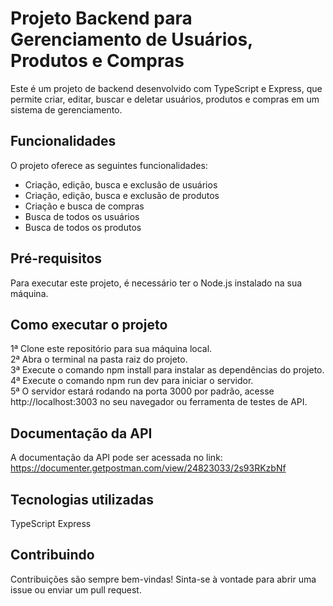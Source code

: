 # Projeto Backend para Gerenciamento de Usuários, Produtos e Compras

Este é um projeto de backend desenvolvido com TypeScript e Express, que permite criar, editar, buscar e deletar usuários, produtos e compras em um sistema de gerenciamento.

## Funcionalidades
O projeto oferece as seguintes funcionalidades:

- Criação, edição, busca e exclusão de usuários  
- Criação, edição, busca e exclusão de produtos  
- Criação e busca de compras  
- Busca de todos os usuários  
- Busca de todos os produtos  

## Pré-requisitos

Para executar este projeto, é necessário ter o Node.js instalado na sua máquina.

## Como executar o projeto

1ª Clone este repositório para sua máquina local.  
2ª Abra o terminal na pasta raiz do projeto.  
3ª Execute o comando npm install para instalar as dependências do projeto.  
4ª Execute o comando npm run dev para iniciar o servidor.  
5ª O servidor estará rodando na porta 3000 por padrão, acesse http://localhost:3003 no seu navegador ou ferramenta de testes de API.  

## Documentação da API
A documentação da API pode ser acessada no link: https://documenter.getpostman.com/view/24823033/2s93RKzbNf

## Tecnologias utilizadas

TypeScript
Express

## Contribuindo
Contribuições são sempre bem-vindas! Sinta-se à vontade para abrir uma issue ou enviar um pull request.
